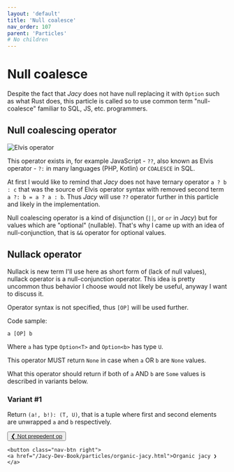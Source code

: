 ```yaml
---
layout: 'default'
title: 'Null coalesce'
nav_order: 107
parent: 'Particles'
# No children
---
```


# Null coalesce

Despite the fact that _Jacy_ does not have null replacing it with `Option` such as what Rust does, this particle is called so to use common term "null-coalesce" familiar to SQL, JS, etc. programmers.

## Null coalescing operator

![Elvis operator](https://i.stack.imgur.com/hQlrps.png)

This operator exists in, for example JavaScript - `??`, also known as Elvis operator - `?:` in many languages (PHP, Kotlin) or `COALESCE` in SQL.

At first I would like to remind that _Jacy_ does not have ternary operator `a ? b : c` that was the source of Elvis operator syntax with removed second term `a ?: b = a ? a : b`. Thus _Jacy_ will use `??` operator further in this particle and likely in the implementation.

Null coalescing operator is a kind of disjunction (`||`, or `or` in _Jacy_) but for values which are "optional" (nullable).
That's why I came up with an idea of null-conjunction, that is `&&` operator for optional values.

## Nullack operator

Nullack is new term I'll use here as short form of (lack of null values), nullack operator is a null-conjunction operator.
This idea is pretty uncommon thus behavior I choose would not likely be useful, anyway I want to discuss it.

Operator syntax is not specified, thus `[OP]` will be used further.


Code sample:
```jc
a [OP] b
```
Where `a` has type `Option<T>` and `Option<b>` has type `U`.

This operator MUST return `None` in case when `a` OR `b` are `None` values.

What this operator should return if both of `a` AND `b` are `Some` values is described in variants below.



### Variant #1

Return `(a!, b!): (T, U)`, that is a tuple where first and second elements are unwrapped `a` and `b` respectively.
<div class="nav-btn-block">
    <button class="nav-btn left">
    <a href="/Jacy-Dev-Book/particles/not-prepedent-op.html">❮ Not prepedent op</a>
</button>

    <button class="nav-btn right">
    <a href="/Jacy-Dev-Book/particles/organic-jacy.html">Organic jacy ❯</a>
</button>

</div>
